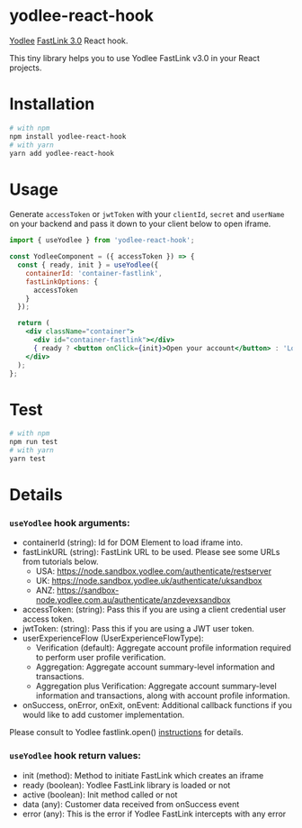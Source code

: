 yodlee-react-hook
=================

[Yodlee](https://www.yodlee.com/) [FastLink 3.0](https://developer.yodlee.com/docs/fastlink/3.0/product-guide) React hook.

This tiny library helps you to use Yodlee FastLink v3.0 in your React projects.

Installation
============

```bash
# with npm
npm install yodlee-react-hook
# with yarn
yarn add yodlee-react-hook
```

Usage
=====

Generate `accessToken` or `jwtToken` with your `clientId`, `secret` and `userName` on your backend and pass it down to your client below to open iframe. 

```jsx
import { useYodlee } from 'yodlee-react-hook';

const YodleeComponent = ({ accessToken }) => {
  const { ready, init } = useYodlee({
    containerId: 'container-fastlink',
    fastLinkOptions: {
      accessToken
    }
  });

  return (
    <div className="container">
      <div id="container-fastlink"></div>
      { ready ? <button onClick={init}>Open your account</button> : 'Loading...' }
    </div>
  );
};
```

Test
====

```bash
# with npm
npm run test
# with yarn
yarn test
```

Details
=======

### `useYodlee` hook arguments:

- containerId (string): Id for DOM Element to load iframe into.
- fastLinkURL (string): FastLink URL to be used. Please see some URLs from tutorials below.
  - USA: https://node.sandbox.yodlee.com/authenticate/restserver
  - UK: https://node.sandbox.yodlee.uk/authenticate/uksandbox
  - ANZ: https://sandbox-node.yodlee.com.au/authenticate/anzdevexsandbox
- accessToken: (string): Pass this if you are using a client credential user access token. 
- jwtToken: (string): Pass this if you are using a JWT user token.
- userExperienceFlow (UserExperienceFlowType):
  - Verification (default): Aggregate account profile information required to perform user profile verification.
  - Aggregation: Aggregate account summary-level information and transactions.
  - Aggregation plus Verification: Aggregate account summary-level information and transactions, along with account profile information.
-  onSuccess, onError, onExit, onEvent: Additional callback functions if you would like to add customer implementation.

Please consult to Yodlee fastlink.open() [instructions](https://developer.yodlee.com/docs/fastlink/3.0/getting-started) for details.

### `useYodlee` hook return values:

- init (method): Method to initiate FastLink which creates an iframe
- ready (boolean): Yodlee FastLink library is loaded or not
- active (boolean): Init method called or not 
- data (any): Customer data received from onSuccess event
- error (any): This is the error if Yodlee FastLink intercepts with any error
